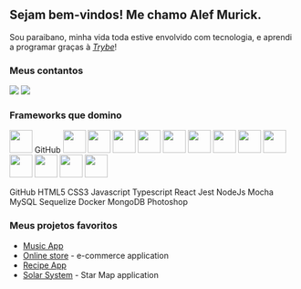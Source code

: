 ## Sejam bem-vindos! Me chamo Alef Murick.

 Sou paraibano, minha vida toda estive envolvido com tecnologia, e aprendi a programar graças à _[Trybe](https://www.betrybe.com/)_!

### Meus contantos
<a href="mailto:alefmurick@hotmail.com"><img src="https://img.shields.io/badge/Microsoft_Outlook-0078D4?style=for-the-badge&logo=microsoft-outlook&logoColor=white"></a> <a href="https://www.https://www.linkedin.com/in/alef-murick/"><img src="https://img.shields.io/badge/LinkedIn-0077B5?style=for-the-badge&logo=linkedin&logoColor=white"></a>

### Frameworks que domino


<img src="https://cdn.jsdelivr.net/gh/devicons/devicon/icons/github/github-original.svg" width="40" heigth="40" /> 
GitHub   <img src="https://cdn.jsdelivr.net/gh/devicons/devicon/icons/html5/html5-original-wordmark.svg" width="40" heigth="40" />      <img src="https://cdn.jsdelivr.net/gh/devicons/devicon/icons/css3/css3-original-wordmark.svg" width="40" heigth="40" />      <img src="https://cdn.jsdelivr.net/gh/devicons/devicon/icons/javascript/javascript-plain.svg" width="40" height="40"/>      <img src="https://cdn.jsdelivr.net/gh/devicons/devicon/icons/typescript/typescript-plain.svg" width="40" heigth="40" />      <img src="https://cdn.jsdelivr.net/gh/devicons/devicon/icons/react/react-original-wordmark.svg" width="40" heigth="40" />      <img src="https://cdn.jsdelivr.net/gh/devicons/devicon/icons/jest/jest-plain.svg" width="40" heigth="40" />      <img src="https://cdn.jsdelivr.net/gh/devicons/devicon/icons/nodejs/nodejs-original-wordmark.svg" width="40" heigth="40" />      <img src="https://cdn.jsdelivr.net/gh/devicons/devicon/icons/mocha/mocha-plain.svg" width="40" heigth="40" />      <img src="https://cdn.jsdelivr.net/gh/devicons/devicon/icons/mysql/mysql-original-wordmark.svg" width="40" heigth="40" />      <img src="https://cdn.jsdelivr.net/gh/devicons/devicon/icons/sequelize/sequelize-original-wordmark.svg" width="40" heigth="40" />      <img src="https://cdn.jsdelivr.net/gh/devicons/devicon/icons/docker/docker-plain-wordmark.svg" width="40" heigth="40" />      <img src="https://cdn.jsdelivr.net/gh/devicons/devicon/icons/mongodb/mongodb-plain-wordmark.svg" width="40" heigth="40" />      <img src="https://cdn.jsdelivr.net/gh/devicons/devicon/icons/photoshop/photoshop-line.svg" width="40" heigth="40" />
          
GitHub HTML5 CSS3 Javascript Typescript React Jest NodeJs Mocha MySQL Sequelize Docker MongoDB Photoshop        
          
### Meus projetos favoritos
* <a href="https://github.com/Alef-Murick/music-app">Music App</a>
* <a href="https://github.com/Alef-Murick/online-store">Online store</a> - e-commerce application
* <a href="https://github.com/Alef-Murick/recipes-app-project">Recipe App</a>
* <a href="https://github.com/Alef-Murick/solar-system">Solar System</a> - Star Map application
